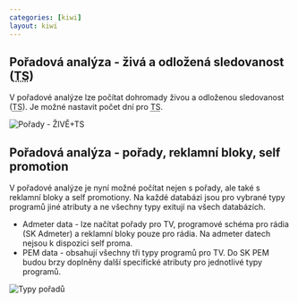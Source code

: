 ```yaml
---
categories: [kiwi]
layout: kiwi
---
```


## Pořadová analýza - živá a odložená sledovanost (<abbr title="Timeshift">TS</abbr>)

V pořadové analýze lze počítat dohromady živou a odloženou sledovanost (<abbr title="Timeshift">TS</abbr>). Je možné nastavit počet dní pro <abbr title="Timeshift">TS</abbr>.

![Pořady - ŽIVĚ+TS]({{site.url}}/data/LIVE+TS.png)

## Pořadová analýza - pořady, reklamní bloky, self promotion

V pořadové analýze je nyní možné počítat nejen s pořady, ale také s reklamní bloky a self promotiony. Na každé databázi jsou pro vybrané typy programů jiné atributy a ne všechny typy exitují na všech databázích.
<ul>
<li>Admeter data - lze načítat pořady pro TV, programové schéma pro rádia (SK Admeter) a reklamní bloky pouze pro rádia. Na admeter datech nejsou k dispozici self proma.</li>
<li>PEM data - obsahují všechny tři typy programů pro TV. Do SK PEM budou brzy doplněny další specifické atributy pro jednotlivé typy programů.</li>
</ul>

![Typy pořadů]({{site.url}}/data/typy_poradu.png)